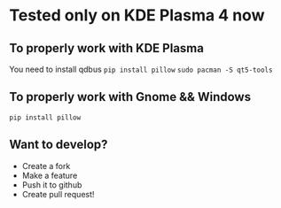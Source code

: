 
# Tested only on KDE Plasma 4 now

## To properly work with KDE Plasma

You need to install qdbus
`pip install pillow`
`sudo pacman -S qt5-tools`

## To properly work with Gnome && Windows
`pip install pillow`



## Want to develop?

- Create a fork
- Make a feature
- Push it to github
- Create pull request!
